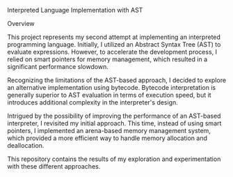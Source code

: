 Interpreted Language Implementation with AST

Overview

This project represents my second attempt at implementing an interpreted programming language. Initially, I utilized an Abstract Syntax Tree (AST) to evaluate expressions. However, to accelerate the development process, I relied on smart pointers for memory management, which resulted in a significant performance slowdown.

Recognizing the limitations of the AST-based approach, I decided to explore an alternative implementation using bytecode. Bytecode interpretation is generally superior to AST evaluation in terms of execution speed, but it introduces additional complexity in the interpreter's design.

Intrigued by the possibility of improving the performance of an AST-based interpreter, I revisited my initial approach. This time, instead of using smart pointers, I implemented an arena-based memory management system, which provided a more efficient way to handle memory allocation and deallocation.

This repository contains the results of my exploration and experimentation with these different approaches.